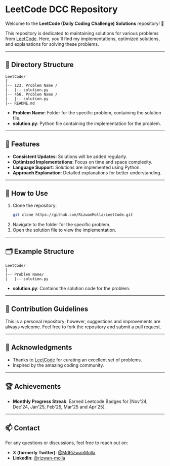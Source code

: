 # LeetCode DCC Repository

Welcome to the **LeetCode (Daily Coding Challenge) Solutions** repository! 🚀  

This repository is dedicated to maintaining solutions for various problems from [LeetCode](https://leetcode.com/). Here, you'll find my implementations, optimized solutions, and explanations for solving these problems.  

---

## 📂 Directory Structure

```
LeetCode/
|
|-- 123. Problem Name /
|   |-- solution.py
|-- 456. Problem Name /
|   |-- solution.py
|-- README.md
```

- **Problem Name**: Folder for the specific problem, containing the solution file.
- **solution.py**: Python file containing the implementation for the problem.

---

## 🚀 Features

- **Consistent Updates**: Solutions will be added regularly.
- **Optimized Implementations**: Focus on time and space complexity.
- **Language Support**: Solutions are implemented using Python.
- **Approach Explanation**: Detailed explanations for better understanding.

---

## 🔧 How to Use

1. Clone the repository:
    ```bash
    git clone https://github.com/RizwanMolla/LeetCode.git
    ```
2. Navigate to the folder for the specific problem.
3. Open the solution file to view the implementation.

---

## 🗂️ Example Structure

```
LeetCode/
|
|-- Problem Name/
|   |-- solution.py
```

- **solution.py**: Contains the solution code for the problem.

---

## 📝 Contribution Guidelines

This is a personal repository; however, suggestions and improvements are always welcome. Feel free to fork the repository and submit a pull request.

---

## 🌟 Acknowledgments

- Thanks to [LeetCode](https://leetcode.com/) for curating an excellent set of problems.
- Inspired by the amazing coding community.

---

## 🏆 Achievements

- **Monthly Progress Streak**: Earned Leetcode Badges for [Nov'24, Dec'24, Jan'25, Feb'25, Mar'25 and Apr'25].
  
---

## 📫 Contact  

For any questions or discussions, feel free to reach out on:  
- **X (formerly Twitter)**: [@MdRizwanMolla](https://x.com/MdRizwanMolla)  
- **LinkedIn**: [@rizwan-molla](https://www.linkedin.com/in/rizwan-molla/)  
